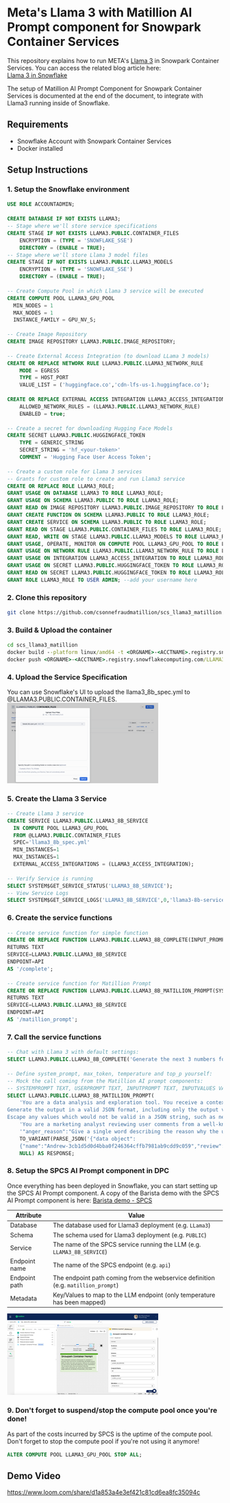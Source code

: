# Meta's Llama 3 with Matillion AI Prompt component for Snowpark Container Services
This repository explains how to run META's [Llama 3](https://llama.meta.com/llama3/) in Snowpark Container Services. You can access the related blog article here:  
[Llama 3 in Snowflake](https://medium.com/@michaelgorkow/496863631700?source=friends_link&sk=c912452d8427d999f800777cc01f6d88)

The setup of Matillion AI Prompt Component for Snowpark Container Services is documented at the end of the document, to integrate with Llama3 running inside of Snowflake.

## Requirements
* Snowflake Account with Snowpark Container Services
* Docker installed

## Setup Instructions
### 1. Setup the Snowflake environment
```sql
USE ROLE ACCOUNTADMIN;

CREATE DATABASE IF NOT EXISTS LLAMA3;
-- Stage where we'll store service specifications
CREATE STAGE IF NOT EXISTS LLAMA3.PUBLIC.CONTAINER_FILES
    ENCRYPTION = (TYPE = 'SNOWFLAKE_SSE') 
    DIRECTORY = (ENABLE = TRUE);
-- Stage where we'll store Llama 3 model files
CREATE STAGE IF NOT EXISTS LLAMA3.PUBLIC.LLAMA3_MODELS 
    ENCRYPTION = (TYPE = 'SNOWFLAKE_SSE') 
    DIRECTORY = (ENABLE = TRUE);

-- Create Compute Pool in which Llama 3 service will be executed
CREATE COMPUTE POOL LLAMA3_GPU_POOL
  MIN_NODES = 1
  MAX_NODES = 1
  INSTANCE_FAMILY = GPU_NV_S;

-- Create Image Repository
CREATE IMAGE REPOSITORY LLAMA3.PUBLIC.IMAGE_REPOSITORY;

-- Create External Access Integration (to download LLama 3 models)
CREATE OR REPLACE NETWORK RULE LLAMA3.PUBLIC.LLAMA3_NETWORK_RULE
    MODE = EGRESS
    TYPE = HOST_PORT
    VALUE_LIST = ('huggingface.co','cdn-lfs-us-1.huggingface.co');

CREATE OR REPLACE EXTERNAL ACCESS INTEGRATION LLAMA3_ACCESS_INTEGRATION
    ALLOWED_NETWORK_RULES = (LLAMA3.PUBLIC.LLAMA3_NETWORK_RULE)
    ENABLED = true;

-- Create a secret for downloading Hugging Face Models
CREATE SECRET LLAMA3.PUBLIC.HUGGINGFACE_TOKEN
    TYPE = GENERIC_STRING
    SECRET_STRING = 'hf_<your-token>'
    COMMENT = 'Hugging Face User Access Token';

-- Create a custom role for Llama 3 services
-- Grants for custom role to create and run Llama3 service
CREATE OR REPLACE ROLE LLAMA3_ROLE;
GRANT USAGE ON DATABASE LLAMA3 TO ROLE LLAMA3_ROLE;
GRANT USAGE ON SCHEMA LLAMA3.PUBLIC TO ROLE LLAMA3_ROLE;
GRANT READ ON IMAGE REPOSITORY LLAMA3.PUBLIC.IMAGE_REPOSITORY TO ROLE LLAMA3_ROLE;
GRANT CREATE FUNCTION ON SCHEMA LLAMA3.PUBLIC TO ROLE LLAMA3_ROLE;
GRANT CREATE SERVICE ON SCHEMA LLAMA3.PUBLIC TO ROLE LLAMA3_ROLE;
GRANT READ ON STAGE LLAMA3.PUBLIC.CONTAINER_FILES TO ROLE LLAMA3_ROLE;
GRANT READ, WRITE ON STAGE LLAMA3.PUBLIC.LLAMA3_MODELS TO ROLE LLAMA3_ROLE;
GRANT USAGE, OPERATE, MONITOR ON COMPUTE POOL LLAMA3_GPU_POOL TO ROLE LLAMA3_ROLE;
GRANT USAGE ON NETWORK RULE LLAMA3.PUBLIC.LLAMA3_NETWORK_RULE TO ROLE LLAMA3_ROLE;
GRANT USAGE ON INTEGRATION LLAMA3_ACCESS_INTEGRATION TO ROLE LLAMA3_ROLE;
GRANT USAGE ON SECRET LLAMA3.PUBLIC.HUGGINGFACE_TOKEN TO ROLE LLAMA3_ROLE;
GRANT READ ON SECRET LLAMA3.PUBLIC.HUGGINGFACE_TOKEN TO ROLE LLAMA3_ROLE;
GRANT ROLE LLAMA3_ROLE TO USER ADMIN; --add your username here
```

### 2. Clone this repository
```bash
git clone https://github.com/csonnefraudmatillion/scs_llama3_matillion.git
```

### 3. Build & Upload the container
```cmd
cd scs_llama3_matillion
docker build --platform linux/amd64 -t <ORGNAME>-<ACCTNAME>.registry.snowflakecomputing.com/LLAMA3/PUBLIC/IMAGE_REPOSITORY/llama3_service:latest .
docker push <ORGNAME>-<ACCTNAME>.registry.snowflakecomputing.com/LLAMA3/PUBLIC/IMAGE_REPOSITORY/llama3_service:latest
```

### 4. Upload the Service Specification
You can use Snowflake's UI to upload the llama3_8b_spec.yml to @LLAMA3.PUBLIC.CONTAINER_FILES.  
<img src="/assets/spec_yml_upload.png" width="70%" height="70%">

### 5. Create the Llama 3 Service
```sql
-- Create Llama 3 service
CREATE SERVICE LLAMA3.PUBLIC.LLAMA3_8B_SERVICE
  IN COMPUTE POOL LLAMA3_GPU_POOL
  FROM @LLAMA3.PUBLIC.CONTAINER_FILES
  SPEC='llama3_8b_spec.yml'
  MIN_INSTANCES=1
  MAX_INSTANCES=1
  EXTERNAL_ACCESS_INTEGRATIONS = (LLAMA3_ACCESS_INTEGRATION);

-- Verify Service is running
SELECT SYSTEM$GET_SERVICE_STATUS('LLAMA3_8B_SERVICE');
-- View Service Logs
SELECT SYSTEM$GET_SERVICE_LOGS('LLAMA3_8B_SERVICE',0,'llama3-8b-service-container');
```

### 6. Create the service functions
```sql
-- Create service function for simple function
CREATE OR REPLACE FUNCTION LLAMA3.PUBLIC.LLAMA3_8B_COMPLETE(INPUT_PROMPT TEXT)
RETURNS TEXT
SERVICE=LLAMA3.PUBLIC.LLAMA3_8B_SERVICE
ENDPOINT=API
AS '/complete';

-- Create service function for Matillion Prompt
CREATE OR REPLACE FUNCTION LLAMA3.PUBLIC.LLAMA3_8B_MATILLION_PROMPT(SYSTEMPROMPT TEXT, USERPROMPT TEXT, INPUTPROMPT TEXT, INPUTVALUES VARIANT, METADATA VARIANT)
RETURNS TEXT
SERVICE=LLAMA3.PUBLIC.LLAMA3_8B_SERVICE
ENDPOINT=API
AS '/matillion_prompt';
```

### 7. Call the service functions
```sql
-- Chat with Llama 3 with default settings:
SELECT LLAMA3.PUBLIC.LLAMA3_8B_COMPLETE('Generate the next 3 numbers for this Fibonacci sequence: 0, 1, 1, 2') AS RESPONSE;

-- Define system_prompt, max_token, temperature and top_p yourself:
-- Mock the call coming from the Matillion AI prompt components:
-- SYSTEMPROMPT TEXT, USERPROMPT TEXT, INPUTPROMPT TEXT, INPUTVALUES VARIANT, METADATA VARIANT
SELECT LLAMA3.PUBLIC.LLAMA3_8B_MATILLION_PROMPT(
    'You are a data analysis and exploration tool. You receive a context prompt from the user, a data object, and an output format.
Generate the output in a valid JSON format, including only the output variables without any headers or explanations.
Escape any values which would not be valid in a JSON string, such as newlines and double quotes.', 
    'You are a marketing analyst reviewing user comments from a well-known barista company.',
    '"anger_reason":"Give a single word describing the reason why the user is angry. In the case of a positive review, keep the field blank. Remember, not two words, just ONE!","anger_score":"Give a score between 0 and 10 on the level of anger you feel in the user review. Only use integers.","sentiment":"Answer by POSITIVE, NEUTRAL or NEGATIVE based on the sentiment of the user comment. Make sure your answer is in capital letters.","wont_return":"Answer YES if the user indicates that they will never come again to the shop. Otherwise, answer NO","product_involved":"Extract the product name involved in the user comment. Keep the field blank if you cant find any.","anger_summary":"Give a humorous summary of the user comment, in a single sentence that could have been written by a barista. Remember to keep it really fun!","swear_words":"Answer YES if you found swear words in the user review. Otherwise, answer by NO"',
    TO_VARIANT(PARSE_JSON('{"data object":
    {"name":"Andrew-3cb1d5d0d4bba0f246364cffb7981ab9cdd9c059","review":"No Review Text"}}')), 
    NULL) AS RESPONSE;
```

### 8. Setup the SPCS AI Prompt component in DPC
Once everything has been deployed in Snowflake, you can start setting up the SPCS AI Prompt component. 
A copy of the Barista demo with the SPCS AI Prompt component is here: [Barista demo - SPCS](/pipelines/Process%20with%20SPCS.orch.yaml)

|Attribute      |Value                                                                            |
|---------------|---------------------------------------------------------------------------------|
|Database       |The database used for Llama3 deployment (e.g. `LLama3`)                          |
|Schema         |The schema used for Llama3 deployment (e.g. `PUBLIC`)                            |
|Service        |The name of the SPCS service running the LLM (e.g. `LLAMA3_8B_SERVICE`)          |
|Endpoint name  |The name of the SPCS endpoint (e.g. `api`)                                       |
|Endpoint path  |The endpoint path coming from the webservice definition (e.g. `matillion_prompt`)|
|Metadata       |Key/Values to map to the LLM endpoint (only temperature has been mapped)         |

<img src="/assets/matillion_dpc_spcs_ai_prompt.png" width="70%" height="70%">

### 9. Don't forget to suspend/stop the compute pool once you're done! 

As part of the costs incurred by SPCS is the uptime of the compute pool. Don't forget to stop the compute pool if you're not using it anymore!

````sql
ALTER COMPUTE POOL LLAMA3_GPU_POOL STOP ALL;
````

## Demo Video
https://www.loom.com/share/d1a853a4e3ef421c81cd6ea8fc35094c

